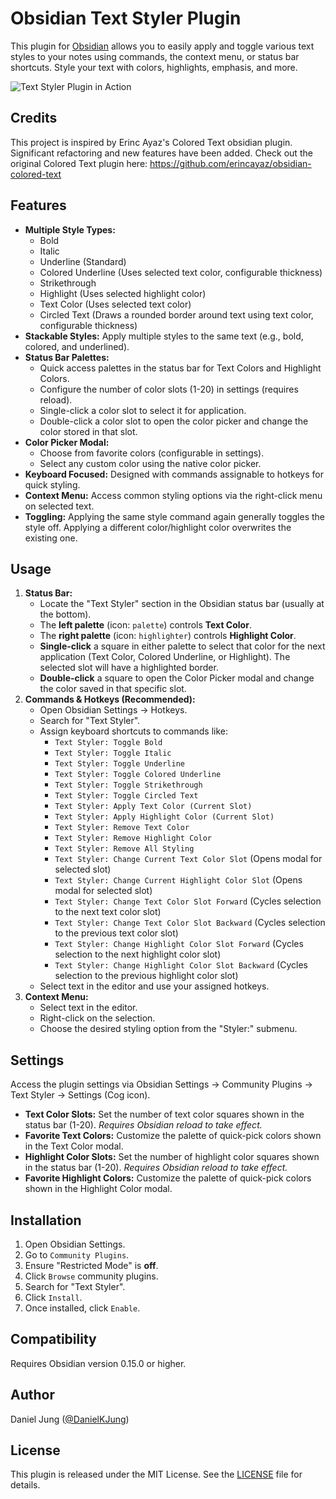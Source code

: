 # Obsidian Text Styler Plugin

This plugin for [Obsidian](https://obsidian.md/) allows you to easily apply and toggle various text styles to your notes using commands, the context menu, or status bar shortcuts. Style your text with colors, highlights, emphasis, and more.

![Text Styler Plugin in Action](demo/text-styler-demo-fast.gif)


## Credits
This project is inspired by Erinc Ayaz's Colored Text obsidian plugin.
Significant refactoring and new features have been added.
Check out the original Colored Text plugin here:
https://github.com/erincayaz/obsidian-colored-text


## Features

*   **Multiple Style Types:**
    *   Bold
    *   Italic
    *   Underline (Standard)
    *   Colored Underline (Uses selected text color, configurable thickness)
    *   Strikethrough
    *   Highlight (Uses selected highlight color)
    *   Text Color (Uses selected text color)
    *   Circled Text (Draws a rounded border around text using text color, configurable thickness)
*   **Stackable Styles:** Apply multiple styles to the same text (e.g., bold, colored, and underlined).
*   **Status Bar Palettes:**
    *   Quick access palettes in the status bar for Text Colors and Highlight Colors.
    *   Configure the number of color slots (1-20) in settings (requires reload).
    *   Single-click a color slot to select it for application.
    *   Double-click a color slot to open the color picker and change the color stored in that slot.
*   **Color Picker Modal:**
    *   Choose from favorite colors (configurable in settings).
    *   Select any custom color using the native color picker.
*   **Keyboard Focused:** Designed with commands assignable to hotkeys for quick styling.
*   **Context Menu:** Access common styling options via the right-click menu on selected text.
*   **Toggling:** Applying the same style command again generally toggles the style off. Applying a different color/highlight color overwrites the existing one.

## Usage

1.  **Status Bar:**
    *   Locate the "Text Styler" section in the Obsidian status bar (usually at the bottom).
    *   The **left palette** (icon: `palette`) controls **Text Color**.
    *   The **right palette** (icon: `highlighter`) controls **Highlight Color**.
    *   **Single-click** a square in either palette to select that color for the next application (Text Color, Colored Underline, or Highlight). The selected slot will have a highlighted border.
    *   **Double-click** a square to open the Color Picker modal and change the color saved in that specific slot.
2.  **Commands & Hotkeys (Recommended):**
    *   Open Obsidian Settings -> Hotkeys.
    *   Search for "Text Styler".
    *   Assign keyboard shortcuts to commands like:
        *   `Text Styler: Toggle Bold`
        *   `Text Styler: Toggle Italic`
        *   `Text Styler: Toggle Underline`
        *   `Text Styler: Toggle Colored Underline`
        *   `Text Styler: Toggle Strikethrough`
        *   `Text Styler: Toggle Circled Text`
        *   `Text Styler: Apply Text Color (Current Slot)`
        *   `Text Styler: Apply Highlight Color (Current Slot)`
        *   `Text Styler: Remove Text Color`
        *   `Text Styler: Remove Highlight Color`
        *   `Text Styler: Remove All Styling`
        *   `Text Styler: Change Current Text Color Slot` (Opens modal for selected slot)
        *   `Text Styler: Change Current Highlight Color Slot` (Opens modal for selected slot)
        *   `Text Styler: Change Text Color Slot Forward` (Cycles selection to the next text color slot)
        *   `Text Styler: Change Text Color Slot Backward` (Cycles selection to the previous text color slot)
        *   `Text Styler: Change Highlight Color Slot Forward` (Cycles selection to the next highlight color slot)
        *   `Text Styler: Change Highlight Color Slot Backward` (Cycles selection to the previous highlight color slot)
    *   Select text in the editor and use your assigned hotkeys.
3.  **Context Menu:**
    *   Select text in the editor.
    *   Right-click on the selection.
    *   Choose the desired styling option from the "Styler:" submenu.

## Settings

Access the plugin settings via Obsidian Settings -> Community Plugins -> Text Styler -> Settings (Cog icon).

*   **Text Color Slots:** Set the number of text color squares shown in the status bar (1-20). *Requires Obsidian reload to take effect.*
*   **Favorite Text Colors:** Customize the palette of quick-pick colors shown in the Text Color modal.
*   **Highlight Color Slots:** Set the number of highlight color squares shown in the status bar (1-20). *Requires Obsidian reload to take effect.*
*   **Favorite Highlight Colors:** Customize the palette of quick-pick colors shown in the Highlight Color modal.

## Installation

1.  Open Obsidian Settings.
2.  Go to `Community Plugins`.
3.  Ensure "Restricted Mode" is **off**.
4.  Click `Browse` community plugins.
5.  Search for "Text Styler".
6.  Click `Install`.
7.  Once installed, click `Enable`.

## Compatibility

Requires Obsidian version 0.15.0 or higher.

## Author

Daniel Jung ([@DanielKJung](https://github.com/DanielKJung))

## License

This plugin is released under the MIT License. See the [LICENSE](LICENSE) file for details.